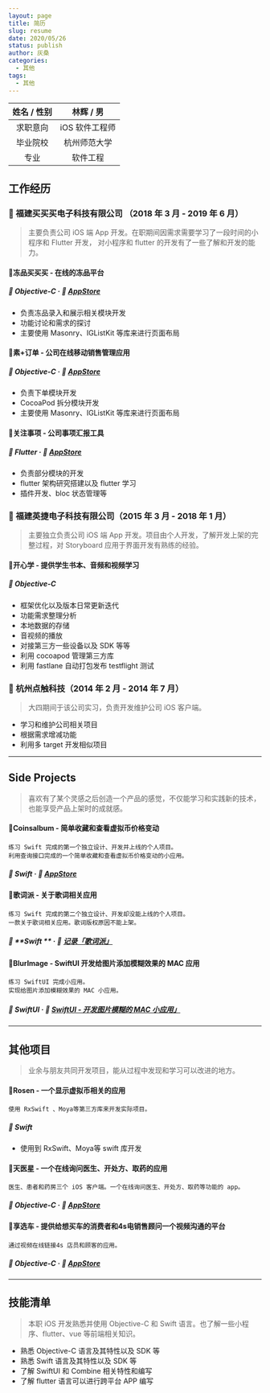 ```yaml
---
layout: page
title: 简历
slug: resume
date: 2020/05/26
status: publish
author: 灰桑
categories: 
  - 其他
tags: 
  - 其他
---
```


| 姓名 / 性别 |   林辉 / 男    |
| :---------: | :------------: |
|  求职意向   | iOS 软件工程师 |
|  毕业院校   |  杭州师范大学  |
|    专业     |    软件工程    |

工作经历
----

### 🏢 福建买买买电子科技有限公司 （2018 年 3 月 - 2019 年 6 月）

> 主要负责公司 iOS 端 App 开发。在职期间因需求需要学习了一段时间的小程序和 Flutter 开发， 对小程序和 flutter 的开发有了一些了解和开发的能力。

#### 📱冻品买买买 - 在线的冻品平台

#####  🔖 **Objective-C**  ·  📌 [**AppStore**](https://apps.apple.com/cn/app/id1385360807 )

* 负责冻品录入和展示相关模块开发
* 功能讨论和需求的探讨
* 主要使用 Masonry、IGListKit 等库来进行页面布局

  

#### 📱素+订单 - 公司在线移动销售管理应用

##### 🔖 **Objective-C**   ·  📌 [**AppStore**](https://apps.apple.com/cn/app/id1469013207)

*   负责下单模块开发
*   CocoaPod 拆分模块开发
*   主要使用 Masonry、IGListKit 等库来进行页面布局



#### 📱关注事项 - 公司事项汇报工具

##### 🔖 **Flutter**       ·  📌 [**AppStore**  ](https://itunes.apple.com/cn/app/关注事项/id1448446851?l=en&mt=8)

*   负责部分模块的开发
*   flutter 架构研究搭建以及 flutter 学习
*   插件开发、bloc 状态管理等



### 🏢 福建英捷电子科技有限公司（2015 年 3 月 - 2018 年 1 月）

> 主要独立负责公司 iOS 端 App 开发。项目由个人开发，了解开发上架的完整过程，对 Storyboard 应用于界面开发有熟练的经验。

#### 📱开心学 - 提供学生书本、音频和视频学习

##### 🔖 **Objective-C**

* 框架优化以及版本日常更新迭代
* 功能需求整理分析
* 本地数据的存储
* 音视频的播放
* 对接第三方一些设备以及 SDK 等等
* 利用 cocoapod 管理第三方库
* 利用 fastlane 自动打包发布 testflight 测试

  

### 🏢 杭州点触科技（2014 年 2 月 - 2014 年 7 月）

> 大四期间于该公司实习，负责开发维护公司 iOS 客户端。

* 学习和维护公司相关项目
* 根据需求增减功能
* 利用多 target 开发相似项目

------

## Side Projects

> 喜欢有了某个灵感之后创造一个产品的感觉，不仅能学习和实践新的技术，也能享受产品上架时的成就感。

#### 📱Coinsalbum - 简单收藏和查看虚拟币价格变动

```
练习 Swift 完成的第一个独立设计、开发并上线的个人项目。
利用查询接口完成的一个简单收藏和查看虚拟币价格变动的小应用。
```

##### 🔖 **Swift**  ·  📌 [**AppStore**](https://itunes.apple.com/cn/app/coinsalbum/id1437463750?l=en&mt=8) 



#### 📱歌词派 - 关于歌词相关应用

```
练习 Swift 完成的第二个独立设计、开发却没能上线的个人项目。
一款关于歌词相关应用。歌词版权原因不能上架。
```

#####  🔖 **Swift ** · 📌 [**记录「歌词派」**](https://code.linsyorozuya.com/archives/记录「歌词派」/)   



#### 📱BlurImage - SwiftUI 开发给图片添加模糊效果的 MAC 应用

```
练习 SwiftUI 完成小应用。
实现给图片添加模糊效果的 MAC 小应用。
```

##### 🔖 **SwiftUI**  ·  📌 [**SwiftUI - 开发图片模糊的 MAC 小应用」**](https://code.linsyorozuya.com/archives/SwiftUI%20-%20开发图片模糊的%20MAC%20小应用/) 

------

## 其他项目

> 业余与朋友共同开发项目，能从过程中发现和学习可以改进的地方。

#### 📱Rosen - 一个显示虚拟币相关的应用

```
使用 RxSwift 、Moya等第三方库来开发实际项目。
```

##### 🔖 **Swift**

* 使用到 RxSwift、Moya等 swift 库开发

  

#### 📱天医星 - 一个在线询问医生、开处方、取药的应用

```
医生、患者和药房三个 iOS 客户端。一个在线询问医生、开处方、取药等功能的 app。
```

##### 🔖 **Objective-C**  ·  📌 [**AppStore**](https://itunes.apple.com/cn/app/id1055257513?mt=8&at=1l3vntR&ct=qm)   



#### 📱享选车 - 提供给想买车的消费者和4s电销售顾问一个视频沟通的平台

```
通过视频在线链接4s 店员和顾客的应用。
```

##### 🔖 **Objective-C**  ·  📌 [**AppStore** ](https://geo.itunes.apple.com/us/app/享好车/id1323700255?mt=8&uo=4&at=1001lxLB)

------

技能清单
----

> 本职 iOS 开发熟悉并使用 Objective-C 和 Swift 语言。也了解一些小程序、flutter、vue 等前端相关知识。

*   熟悉 Objective-C 语言及其特性以及 SDK 等
*   熟悉 Swift 语言及其特性以及 SDK 等
*   了解 SwiftUI 和 Combine 相关特性和编写
*   了解 flutter 语言可以进行跨平台 APP 编写


